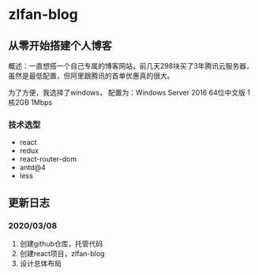 # zlfan-blog

## 从零开始搭建个人博客
  概述：一直想搭一个自己专属的博客网站，前几天298块买了3年腾讯云服务器，虽然是最低配置，但阿里跟腾讯的首单优惠真的很大。
  
  为了方便，我选择了windows， 配置为：Windows Server 2016 64位中文版 1核2GB 1Mbps
  
### 技术选型
* react
* redux
* react-router-dom
* antd@4
* less

## 更新日志
### 2020/03/08
  1. 创建github仓库，托管代码
  2. 创建react项目，zlfan-blog
  3. 设计总体布局
  
